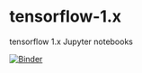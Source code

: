 # tensorflow-1.x

tensorflow 1.x Jupyter notebooks 

[![Binder](https://mybinder.org/badge_logo.svg)](https://mybinder.org/v2/gh/kyle-w-brown/tensorflow-1.x.git/HEAD)



